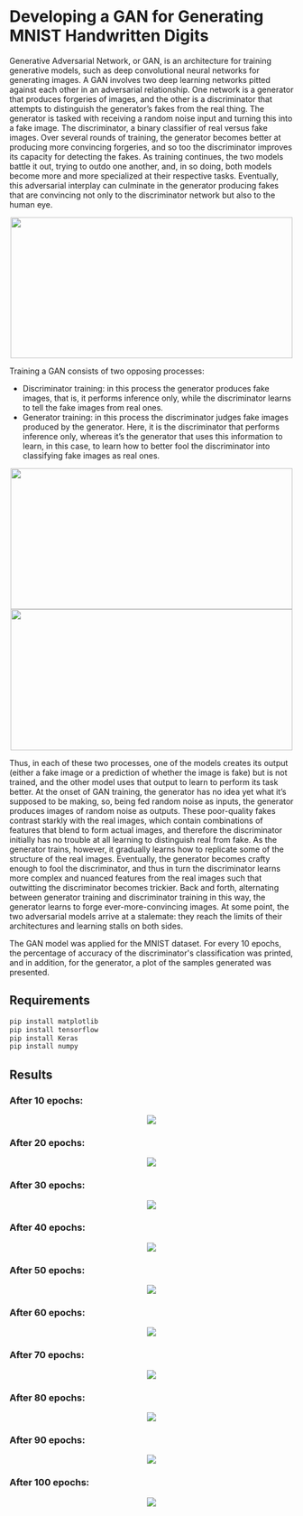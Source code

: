 # Developing a GAN for Generating MNIST Handwritten Digits

Generative Adversarial Network, or GAN, is an architecture for training generative models, such as deep convolutional neural networks for generating images. A GAN involves two deep learning networks pitted against each other in an adversarial relationship. One network is a generator that produces forgeries of images, and the other is a discriminator that attempts to distinguish the generator’s fakes from the real thing. The generator is tasked with receiving a random noise input and turning this into a fake image. The discriminator, a binary classifier of real versus fake images. Over several rounds of training, the generator becomes better at producing more convincing forgeries, and so too the discriminator improves its capacity for detecting the fakes. As training continues, the two models battle it out, trying to outdo one another, and, in so doing, both models become more and more specialized at their respective tasks. Eventually, this adversarial interplay can culminate in the generator producing fakes that are convincing not only to the discriminator network but also to the human eye.

<p align="center">
  <img src="1.png" width="500" height="250">
</p>

Training a GAN consists of two opposing processes:
* Discriminator training: in this process the generator produces fake images, that is, it performs inference only, while the discriminator learns to tell the fake images from real ones.
* Generator training: in this process the discriminator judges fake images produced by the generator. Here, it is the discriminator that performs inference only, whereas it’s the generator that uses this information to learn, in this case, to learn how to better fool the discriminator into classifying fake images as real ones.

<p align="center">
  <img src="2.png" width="500" height="250">
  <img src="3.png" width="500" height="250">
</p>

Thus, in each of these two processes, one of the models creates its output (either a fake image or a prediction of whether the image is fake) but is not trained, and the other model uses that output to learn to perform its task better.
At the onset of GAN training, the generator has no idea yet what it’s supposed to be making, so, being fed random noise as inputs, the generator produces images of random noise as outputs. These poor-quality fakes contrast starkly with the real images, which contain combinations of features that blend to form actual images, and therefore the discriminator initially has no trouble at all learning to distinguish real from fake. As the generator trains, however, it gradually learns how to replicate some of the structure of the real images. Eventually, the generator becomes crafty enough to fool the discriminator, and thus in turn the discriminator learns more complex and nuanced features from the real images such that outwitting the discriminator becomes trickier. Back and forth, alternating between generator training and discriminator training in this way, the generator learns to forge ever-more-convincing images. At some point, the two adversarial models arrive at a stalemate: they reach the limits of their architectures and learning stalls on both sides.

The GAN model was applied for the MNIST dataset. For every 10 epochs, the percentage of accuracy of the discriminator's classification was printed, and in addition, for the generator, a plot of the samples generated was presented.

## Requirements
~~~bash
pip install matplotlib
pip install tensorflow
pip install Keras
pip install numpy
~~~

## Results
### After 10 epochs:
<p align="center">
  <img src="results\After 10 epochs.png">
</p>

### After 20 epochs:
<p align="center">
  <img src="results\After 20 epochs.png">
</p>

### After 30 epochs:
<p align="center">
  <img src="results\After 30 epochs.png">
</p>

### After 40 epochs:
<p align="center">
  <img src="results\After 40 epochs.png">
</p>

### After 50 epochs:
<p align="center">
  <img src="results\After 50 epochs.png">
</p>

### After 60 epochs:
<p align="center">
  <img src="results\After 60 epochs.png">
</p>

### After 70 epochs:
<p align="center">
  <img src="results\After 70 epochs.png">
</p>

### After 80 epochs:
<p align="center">
  <img src="results\After 80 epochs.png">
</p>

### After 90 epochs:
<p align="center">
  <img src="results\After 90 epochs.png">
</p>

### After 100 epochs:
<p align="center">
  <img src="results\After 100 epochs.png">
</p>
